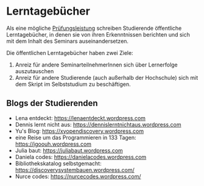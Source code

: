 # Lerntagebücher

Als eine mögliche [Prüfungsleistung](https://felixlohmeier.gitbooks.io/seminar-wir-bauen-uns-einen-bibliothekskatalog/content/pruefungsleistungen.html) schreiben Studierende öffentliche Lerntagebücher, in denen sie von ihren Erkenntnissen berichten und sich mit dem Inhalt des Seminars auseinandersetzen.

Die öffentlichen Lerntagebücher haben zwei Ziele:
1. Anreiz für andere SeminarteilnehmerInnen sich über Lernerfolge auszutauschen
2. Anreiz für andere Studierende (auch außerhalb der Hochschule) sich mit dem Skript im Selbststudium zu beschäftigen.

## Blogs der Studierenden
* Lena entdeckt: https://lenaentdeckt.wordpress.com
* Dennis lernt nicht aus: https://dennislerntnichtaus.wordpress.com
* Yu's Blog: https://xyopendiscovery.wordpress.com
* eine Reise um das Programmieren in 133 Tagen: https://jgoouh.wordpress.com
* Julia baut: https://juliabaut.wordpress.com
* Daniela codes: https://danielacodes.wordpress.com
* Bibliothekskatalog selbstgemacht: https://discoverysystembauen.wordpress.com/
* Nurce codes: https://nurcecodes.wordpress.com/